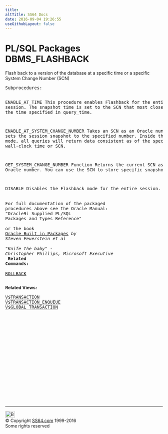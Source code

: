 ```yaml
---
title:
altTitle: SS64 Docs
date: 2016-09-04 19:26:55
useGithubLayout: false
---
```

<!-- #BeginLibraryItem "/Library/head_orapack.lbi" --><!-- #EndLibraryItem --><h1>PL/SQL Packages DBMS_FLASHBACK</h1> 
<p> Flash back to a version of the database at a specific time or 
  a specific System Change Number (SCN)</p>
<pre>Subprocedures:

ENABLE_AT_TIME   This procedure enables Flashback for the entire session.
                 The snapshot time is set to the SCN that most closely
                 matches the time specified in query_time. 

ENABLE_AT_SYSTEM_CHANGE_NUMBER 
                 Takes an SCN as an Oracle number and sets the session 
                 snapshot to the specified number.
                 Inside the Flashback mode, all queries will return data
                 consistent as of the specified wall-clock time or SCN. 

GET_SYSTEM_CHANGE_NUMBER Function
                 Returns the current SCN as an Oracle number.
                 You can use the SCN to store specific snapshots. 

DISABLE          Disables the Flashback mode for the entire session.  
<span class="body"><b><br></b>For full documentation of the packaged procedures above see the Oracle Manual:<br>"Oracle9i Supplied PL/SQL Packages and Types Reference"<b><br><br></b>or the book <a href="../links/orasqllinks.html">Oracle Built in Packages</a> <i>by Steven Feuerstein et al</i><b><br><br></b><i>"Knife the baby" - Christopher Phillips, Microsoft Executive</i><b><br>
Related Commands:<br><br></b><a href="../ora/rollback.html">ROLLBACK</a></span></pre>
<p><span class="body"><b>Related Views:</b></span> </p>
<pre><a href="../orav/V$TRANSACTION.html">V$TRANSACTION</a> 
<a href="../orav/V$TRANSACTION_ENQUEUE.html">V$TRANSACTION_ENQUEUE</a>
<a href="../orav/V$GLOBAL_TRANSACTION.html">V$GLOBAL_TRANSACTION</a> </pre>
<p><span class="body"><br>
  </span></p><!-- #BeginLibraryItem "/Library/foot_ora.lbi" --><p><script async="" src="//pagead2.googlesyndication.com/pagead/js/adsbygoogle.js"></script>
<!-- oracle-footer -->
<ins class="adsbygoogle" style="display:inline-block;width:300px;height:250px" data-ad-client="ca-pub-6140977852749469" data-ad-slot="4275490898"></ins>
<script>
(adsbygoogle = window.adsbygoogle || []).push({});
</script></p>
<hr>
<div id="bl" class="footer"><a href="#"><img src="../images/top.png" width="30" height="22" alt="Back to the Top"></a></div>
<div id="br" class="footer, tagline">© Copyright <a href="http://ss64.com/">SS64.com</a> 1999-2016<br>
Some rights reserved</div><!-- #EndLibraryItem -->

